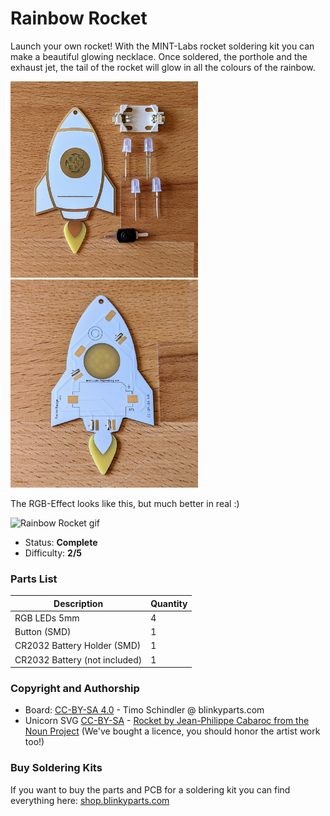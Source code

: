 # Rainbow Rocket

Launch your own rocket! With the MINT-Labs rocket soldering kit you can make a beautiful glowing necklace. Once soldered, the porthole and the exhaust jet, the tail of the rocket will glow in all the colours of the rainbow.

<img src="manual/images/PXL_20220725_073647881.jpg" width=300px alt="Rainbow Rocket"> <img src="manual/images/PXL_20220725_074828172.jpg" width=300px alt="Rainbow Rocket">

The RGB-Effect looks like this, but much better in real :)

<img src="manual/images/rocket.gif" width=480px alt="Rainbow Rocket gif">

- Status: **Complete**
- Difficulty: **2/5**

### Parts List

| Description                   | Quantity |
|-------------------------------|----------|
| RGB LEDs 5mm                  |     4    |
| Button (SMD)                  |     1    |
| CR2032 Battery Holder (SMD)   |     1    |
| CR2032 Battery (not included) |     1    |

### Copyright and Authorship

- Board: [CC-BY-SA 4.0](https://creativecommons.org/licenses/by-sa/4.0/) - Timo Schindler @ blinkyparts.com
- Unicorn SVG [CC-BY-SA](https://creativecommons.org/licenses/by-sa/4.0/) - [Rocket by Jean-Philippe Cabaroc from the Noun Project](https://thenounproject.com/icon/rocket-7427/) (We've bought a licence, you should honor the artist work too!)

### Buy Soldering Kits
If you want to buy the parts and PCB for a soldering kit you can find everything here: [shop.blinkyparts.com](https://shop.blinkyparts.com/en/Rainbow-Rocket-A-soldering-kit-out-of-this-world/blink234942)
